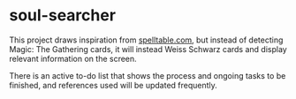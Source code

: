 # soul-searcher
This project draws inspiration from [spelltable.com](http://sapelltable.com), but instead of detecting Magic: The Gathering cards, it will instead Weiss Schwarz cards and display relevant information on the screen.

There is an active to-do list that shows the process and ongoing tasks to be finished, and references used will be updated frequently.
